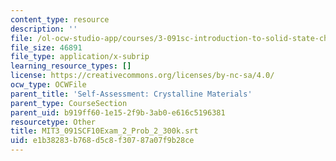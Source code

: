 ```yaml
---
content_type: resource
description: ''
file: /ol-ocw-studio-app/courses/3-091sc-introduction-to-solid-state-chemistry-fall-2010/e1b38283b768d5c8f30787a07f9b28ce_MIT3_091SCF10Exam_2_Prob_2_300k.srt
file_size: 46891
file_type: application/x-subrip
learning_resource_types: []
license: https://creativecommons.org/licenses/by-nc-sa/4.0/
ocw_type: OCWFile
parent_title: 'Self-Assessment: Crystalline Materials'
parent_type: CourseSection
parent_uid: b919ff60-1e15-2f9b-3ab0-e616c5196381
resourcetype: Other
title: MIT3_091SCF10Exam_2_Prob_2_300k.srt
uid: e1b38283-b768-d5c8-f307-87a07f9b28ce
---
```

